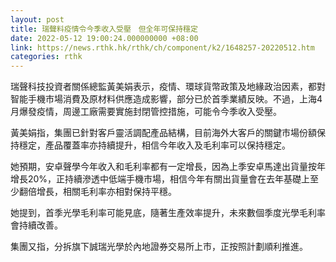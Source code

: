 ```yaml
---
layout: post
title: 瑞聲料疫情令今季收入受壓　但全年可保持穩定
date: 2022-05-12 19:00:24.000000000 +08:00
link: https://news.rthk.hk/rthk/ch/component/k2/1648257-20220512.htm
categories: rthk
---
```


瑞聲科技投資者關係總監黃美娟表示，疫情、環球貨幣政策及地緣政治因素，都對智能手機市場消費及原材料供應造成影響，部分已於首季業績反映。不過，上海4月爆發疫情，周邊工廠需要實施封閉管控措施，可能令今季收入受壓。

黃美娟指，集團已針對客戶靈活調配產品結構，目前海外大客戶的關鍵市場份額保持穩定，產品覆蓋率亦持續提升，相信今年收入及毛利率可以保持穩定。

她預期，安卓聲學今年收入和毛利率都有一定增長，因為上季安卓馬達出貨量按年增長20%，正持續滲透中低端手機市場，相信今年有關出貨量會在去年基礎上至少翻倍增長，相關毛利率亦相對保持平穩。

她提到，首季光學毛利率可能見底，隨著生產效率提升，未來數個季度光學毛利率會持續改善。

集團又指，分拆旗下誠瑞光學於內地證券交易所上市，正按照計劃順利推進。
